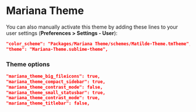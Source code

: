# Mariana Theme

You can also manually activate this theme by adding these lines to your user settings (**Preferences > Settings - User**):

```json
"color_scheme": "Packages/Mariana Theme/schemes/Matilde-Theme.tmTheme",
"theme": "Mariana-Theme.sublime-theme",
```


### Theme options

```json
"mariana_theme_big_fileicons": true,
"mariana_theme_compact_sidebar": true,
"mariana_theme_contrast_mode": false,
"mariana_theme_small_statusbar": true,
"mariana_theme_contrast_mode": true,
"mariana_theme_titlebar": false,
```
